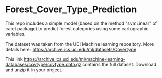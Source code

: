 # Forest_Cover_Type_Prediction

This repo includes a simple model (based on the method "svmLinear" of caret package) to predict forest categories using some cartographic variables.

The dataset was taken from the UCI Machine learning repository. More details here: https://archive.ics.uci.edu/ml/datasets/Covertype 

This link https://archive.ics.uci.edu/ml/machine-learning-databases/covtype/covtype.data.gz contains the full dataset. Download and unzip it in your project.

